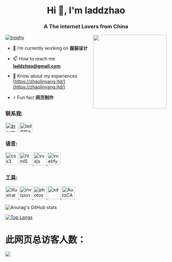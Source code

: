 <h1 align="center">Hi 👋, I'm laddzhao</h1>
<h3 align="center">A The internet Lovers from China</h3>

[![trophy](https://github-profile-trophy.vercel.app/?username=laddzhao&no-frame=true)](https://github.com/laddzhao)
<img align='right' src="https://upload.wikimedia.org/wikipedia/commons/thumb/a/ac/Square_compasses.svg/800px-Square_compasses.svg.png" width="230">



- 🔭 I’m currently working on **服装设计**

- 📫 How to reach me **laddzhao@gmail.com**

- 📄 Know about my experiences [https://zhaolinyang.ltd/](https://zhaolinyang.ltd/)

- ⚡ Fun fact **网页制作**

<h3 align="left">联系我:</h3>
<p align="left">
<a href="https://linkedin.com/in/赵林阳" target="blank"><img align="center" src="https://cdn.jsdelivr.net/npm/simple-icons@3.0.1/icons/linkedin.svg" alt="赵林阳" height="30" width="40" /></a>
<a href="https://stackoverflow.com/users/15265347/laddzhao" target="blank"><img align="center" src="https://cdn.jsdelivr.net/npm/simple-icons@3.0.1/icons/stackoverflow.svg" alt="laddzhao" height="30" width="40" /></a>

<h3 align="left">语言:</h3>
<p align="left"> 
<a href="https://www.w3schools.com/css/" target="_blank"> <img src="https://zhaolinyang.ltd/images/css.gif" alt="css3" width="40" height="40"/></a> 
<a href="https://www.w3.org/html/" target="_blank"> <img src="https://zhaolinyang.ltd/images/html.gif" alt="html5" width="40" height="40"/> </a>
<a href="https://vuejs.org/" target="_blank"> <img src="https://vuejs.org/images/logo.png" alt="vuejs" width="40" height="40"/> </a> 
<a href="https://vuetifyjs.com/en/" target="_blank"> <img src="https://bestofjs.org/logos/vuetify.svg" alt="vuetify" width="40" height="40"/> </a> 
 
<h3 align="left">工具:</h3>
<a href="https://www.adobe.com/in/products/illustrator.html" target="_blank"> <img src="https://www.vectorlogo.zone/logos/adobe_illustrator/adobe_illustrator-icon.svg" alt="illustrator" width="40" height="40"/> </a> 
<a href="https://www.invisionapp.com/" target="_blank"> <img src="https://www.vectorlogo.zone/logos/invisionapp/invisionapp-icon.svg" alt="invision" width="40" height="40"/> </a> 
<a href="https://www.photoshop.com/en" target="_blank"> <img src="https://www.photoshop.com/en/images/apps/photoshop.png" alt="photoshop" width="40" height="40"/> </a> 
<a href="https://www.adobe.com/products/xd.html" target="_blank"> <img src="https://cdn.worldvectorlogo.com/logos/adobe-xd.svg" alt="xd" width="40" height="40"/> </a> 
<a href="https://www.autodesk.com.cn/products/autocad/overview?term=1-YEAR" target="_blank"> <img src="https://zhaolinyang.ltd/images/cad.gif" alt="AutoCAD" width="40" height="40"/> </a> 
</p>


<!--
**laddzhao/laddzhao** is a ✨ _special_ ✨ repository because its `README.md` (this file) appears on your GitHub profile.

Here are some ideas to get you started:

- 🔭 I’m currently working on ...
- 🌱 I’m currently learning ...
- 👯 I’m looking to collaborate on ...
- 🤔 I’m looking for help with ...
- 💬 Ask me about ...
- 📫 How to reach me: ...
- 😄 Pronouns: ...
- ⚡ Fun fact: ...
-->

<p><height="137px" img align="center" src="https://github-readme-streak-stats.herokuapp.com/?user=laddzhao&theme=default" alt="laddzhao" /></p>

![Anurag's GitHub stats](https://github-readme-stats.vercel.app/api?username=laddzhao&show_icons=true&theme=graywhite)

[![Top Langs](https://github-readme-stats.vercel.app/api/top-langs/?username=laddzhao)](https://github.com/laddzhao)

# 此网页总访客人数：
![]( https://steins-gate-visitor-count.greenhandatsjtu.repl.co/{laddzhao})
